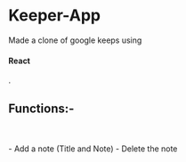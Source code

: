 # Keeper-App

Made a clone of google keeps using <h4>React</h4>. 

<h2>Functions:-</h2>
<br/><br/>
- Add a note (Title and Note)
- Delete the note
